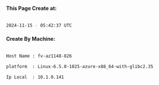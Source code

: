 
   
#### This Page Create at:

```bash

2024-11-15 - 05:42:37 UTC

```

#### Create By Machine:

```bash

Host Name : fv-az1148-826

platform  : Linux-6.5.0-1025-azure-x86_64-with-glibc2.35

Ip Local  : 10.1.0.141

```

